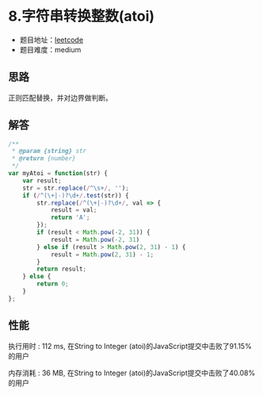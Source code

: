 # 8.字符串转换整数(atoi)

+ 题目地址：[leetcode](https://leetcode-cn.com/problems/string-to-integer-atoi/)
+ 题目难度：medium

## 思路

正则匹配替换，并对边界做判断。

## 解答

```js
/**
 * @param {string} str
 * @return {number}
 */
var myAtoi = function(str) {
    var result;
    str = str.replace(/^\s+/, '');
    if (/^(\+|-)?\d+/.test(str)) {
        str.replace(/^(\+|-)?\d+/, val => {
            result = val;
            return 'A';
        });
        if (result < Math.pow(-2, 31)) {
            result = Math.pow(-2, 31)
        } else if (result > Math.pow(2, 31) - 1) {
            result = Math.pow(2, 31) - 1;
        }
        return result;
    } else {
        return 0;
    }
};
```

## 性能

执行用时 : 112 ms, 在String to Integer (atoi)的JavaScript提交中击败了91.15% 的用户

内存消耗 : 36 MB, 在String to Integer (atoi)的JavaScript提交中击败了40.08% 的用户